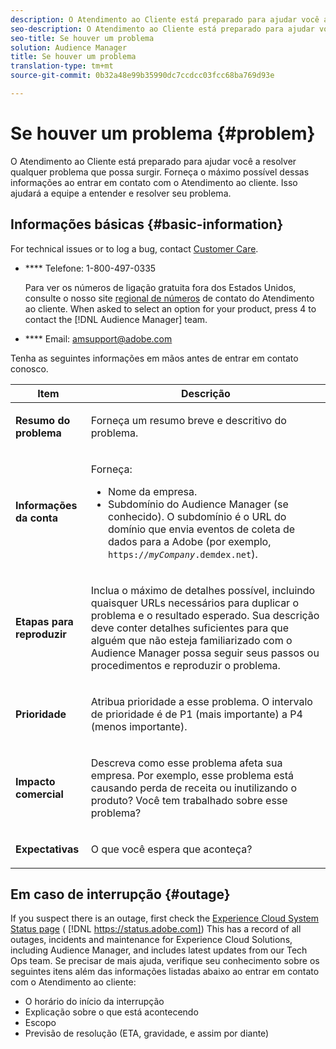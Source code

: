 ```yaml
---
description: O Atendimento ao Cliente está preparado para ajudar você a resolver qualquer problema que possa surgir. Forneça o máximo possível dessas informações ao entrar em contato com o Atendimento ao cliente. Isso ajudará a equipe a entender e resolver seu problema.
seo-description: O Atendimento ao Cliente está preparado para ajudar você a resolver qualquer problema que possa surgir. Forneça o máximo possível dessas informações ao entrar em contato com o Atendimento ao cliente. Isso ajudará a equipe a entender e resolver seu problema.
seo-title: Se houver um problema
solution: Audience Manager
title: Se houver um problema
translation-type: tm+mt
source-git-commit: 0b32a48e99b35990dc7ccdcc03fcc68ba769d93e

---
```



# Se houver um problema {#problem}

O Atendimento ao Cliente está preparado para ajudar você a resolver qualquer problema que possa surgir. Forneça o máximo possível dessas informações ao entrar em contato com o Atendimento ao cliente. Isso ajudará a equipe a entender e resolver seu problema.

## Informações básicas {#basic-information}

<!-- 

r_problem.xml

 -->

For technical issues or to log a bug, contact [Customer Care](https://helpx.adobe.com/marketing-cloud/contact-support.html).

* **** Telefone: 1-800-497-0335

   Para ver os números de ligação gratuita fora dos Estados Unidos, consulte o nosso site [regional de números](https://helpx.adobe.com/contact/dma-external/DMACustomeCareRegionalPhoneNumbers.html) de contato do Atendimento ao cliente. When asked to select an option for your product, press 4 to contact the [!DNL Audience Manager] team.

* **** Email: amsupport@adobe.com

Tenha as seguintes informações em mãos antes de entrar em contato conosco.

<table id="table_28E76031E2804265B1A48AB2659F68F0"> 
 <thead> 
  <tr> 
   <th colname="col1" class="entry"> Item </th> 
   <th colname="col2" class="entry"> Descrição </th> 
  </tr>
 </thead>
 <tbody> 
  <tr> 
   <td colname="col1"> <p><b>Resumo do problema</b> </p> </td> 
   <td colname="col2"> <p>Forneça um resumo breve e descritivo do problema. </p> </td> 
  </tr> 
  <tr> 
   <td colname="col1"> <p><b>Informações da conta</b> </p> </td> 
   <td colname="col2"> <p>Forneça: </p> <p> 
     <ul id="ul_6ACF6EF2165C4041A891FF36D78BBA63"> 
      <li id="li_86573CAAE8454BE6BDF44F9A8281FF95">Nome da empresa. </li> 
      <li id="li_8259BB738BA84A13982A8E84BCF56B2A"><span class="keyword"> Subdomínio do Audience Manager</span> (se conhecido). O subdomínio é o URL do domínio que envia eventos de coleta de dados para a <span class="keyword"> Adobe</span> (por exemplo, <code>https://<i>myCompany</i>.demdex.net</code>). </li> 
     </ul> </p> </td> 
  </tr> 
  <tr> 
   <td colname="col1"> <p><b>Etapas para reproduzir</b> </p> </td> 
   <td colname="col2"> <p>Inclua o máximo de detalhes possível, incluindo quaisquer URLs necessários para duplicar o problema e o resultado esperado. Sua descrição deve conter detalhes suficientes para que alguém que não esteja familiarizado com o <span class="keyword"> Audience Manager</span> possa seguir seus passos ou procedimentos e reproduzir o problema. </p> </td> 
  </tr> 
  <tr> 
   <td colname="col1"> <p><b>Prioridade</b> </p> </td> 
   <td colname="col2"> <p>Atribua prioridade a esse problema. O intervalo de prioridade é de P1 (mais importante) a P4 (menos importante). </p> </td> 
  </tr> 
  <tr> 
   <td colname="col1"> <p><b>Impacto comercial</b> </p> </td> 
   <td colname="col2"> <p>Descreva como esse problema afeta sua empresa. Por exemplo, esse problema está causando perda de receita ou inutilizando o produto? Você tem trabalhado sobre esse problema? </p> </td> 
  </tr> 
  <tr> 
   <td colname="col1"> <p><b>Expectativas</b> </p> </td> 
   <td colname="col2"> <p>O que você espera que aconteça? </p> </td> 
  </tr> 
 </tbody> 
</table>

## Em caso de interrupção {#outage}

If you suspect there is an outage, first check the [Experience Cloud System Status page](https://status.adobe.com) ( [!DNL https://status.adobe.com]) This has a record of all outages, incidents and maintenance for Experience Cloud Solutions, including Audience Manager, and includes latest updates from our Tech Ops team. Se precisar de mais ajuda, verifique seu conhecimento sobre os seguintes itens além das informações listadas abaixo ao entrar em contato com o Atendimento ao cliente:

* O horário do início da interrupção
* Explicação sobre o que está acontecendo
* Escopo
* Previsão de resolução (ETA, gravidade, e assim por diante)